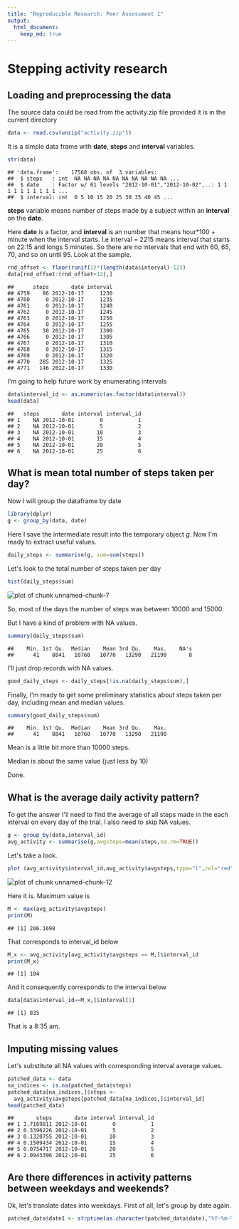 ```yaml
---
title: "Reproducible Research: Peer Assessment 1"
output: 
  html_document:
    keep_md: true
---
```

# Stepping activity research

## Loading and preprocessing the data
The source data could be read from the activity.zip file provided it is in the current directory


```r
data <- read.csv(unzip("activity.zip"))
```

It is a simple data frame with **date**, **steps** and **interval** variables. 


```r
str(data)
```

```
## 'data.frame':	17568 obs. of  3 variables:
##  $ steps   : int  NA NA NA NA NA NA NA NA NA NA ...
##  $ date    : Factor w/ 61 levels "2012-10-01","2012-10-02",..: 1 1 1 1 1 1 1 1 1 1 ...
##  $ interval: int  0 5 10 15 20 25 30 35 40 45 ...
```

**steps** variable means number of steps made by a subject within an **interval** on the **date**. 

Here **date** is a factor, and **interval** is an number that means hour*100 + minute when the interval starts. I.e interval = 2215 means interval that starts on 22:15 and longs 5 minutes. So there are no intervals that end with 60, 65, 70, and so on until 95. Look at the sample. 


```r
rnd_offset <- floor(runif(1)*(length(data$interval)-12)) 
data[rnd_offset:(rnd_offset+12),]
```

```
##      steps       date interval
## 4759    86 2012-10-17     1230
## 4760     0 2012-10-17     1235
## 4761     0 2012-10-17     1240
## 4762     0 2012-10-17     1245
## 4763     0 2012-10-17     1250
## 4764     0 2012-10-17     1255
## 4765    30 2012-10-17     1300
## 4766     0 2012-10-17     1305
## 4767     0 2012-10-17     1310
## 4768     8 2012-10-17     1315
## 4769     0 2012-10-17     1320
## 4770   285 2012-10-17     1325
## 4771   146 2012-10-17     1330
```

I'm going to help future work by enumerating intervals


```r
data$interval_id <- as.numeric(as.factor(data$interval))
head(data)
```

```
##   steps       date interval interval_id
## 1    NA 2012-10-01        0           1
## 2    NA 2012-10-01        5           2
## 3    NA 2012-10-01       10           3
## 4    NA 2012-10-01       15           4
## 5    NA 2012-10-01       20           5
## 6    NA 2012-10-01       25           6
```


## What is mean total number of steps taken per day?

Now I will group the dataframe by date


```r
library(dplyr)
g <- group_by(data, date)
```

Here I save the intermediate result into the temporary object *g*. Now I'm ready to extract useful values.


```r
daily_steps <- summarise(g, sum=sum(steps))
```

Let's look to the total number of steps taken per day

```r
hist(daily_steps$sum)
```

![plot of chunk unnamed-chunk-7](figure/unnamed-chunk-7-1.png) 


So, most of the days the number of steps was between 10000 and 15000.

But I have a kind of problem with NA values.

```r
summary(daily_steps$sum)
```

```
##    Min. 1st Qu.  Median    Mean 3rd Qu.    Max.    NA's 
##      41    8841   10760   10770   13290   21190       8
```


I'll just drop records with NA values.


```r
good_daily_steps <- daily_steps[!is.na(daily_steps$sum),]
```

Finally, I'm ready to get some preliminary statistics about steps taken per day, including mean and median values. 


```r
summary(good_daily_steps$sum)
```

```
##    Min. 1st Qu.  Median    Mean 3rd Qu.    Max. 
##      41    8841   10760   10770   13290   21190
```


Mean is a little bit more than 10000 steps. 

Median is about the same value (just less by 10)

Done.


## What is the average daily activity pattern?

To get the answer I'll need to find the average of all steps made in the each interval on every day of the trial. I also need to skip NA values.


```r
g <- group_by(data,interval_id)
avg_activity <- summarise(g,avgsteps=mean(steps,na.rm=TRUE))
```


Let's take a look.


```r
plot (avg_activity$interval_id,avg_activity$avgsteps,type="l",col="red")
```

![plot of chunk unnamed-chunk-12](figure/unnamed-chunk-12-1.png) 

Here it is. 
Maximum value is 


```r
M <- max(avg_activity$avgsteps)
print(M)
```

```
## [1] 206.1698
```

That corresponds to interval_id below


```r
M_x <- avg_activity[avg_activity$avgsteps == M,]$interval_id
print(M_x)
```

```
## [1] 104
```

And it consequently corresponds to the interval below


```r
data[data$interval_id==M_x,]$interval[1]
```

```
## [1] 835
```

That is a 8:35 am.

## Imputing missing values

Let's substitute all NA values with corresponding interval average values.


```r
patched_data <- data
na_indices <- is.na(patched_data$steps)
patched_data[na_indices,]$steps <- 
  avg_activity$avgsteps[patched_data[na_indices,]$interval_id]
head(patched_data)
```

```
##       steps       date interval interval_id
## 1 1.7169811 2012-10-01        0           1
## 2 0.3396226 2012-10-01        5           2
## 3 0.1320755 2012-10-01       10           3
## 4 0.1509434 2012-10-01       15           4
## 5 0.0754717 2012-10-01       20           5
## 6 2.0943396 2012-10-01       25           6
```



## Are there differences in activity patterns between weekdays and weekends?

Ok, let's translate dates into weekdays.
First of all, let's group by date again.


```r
patched_data$date1 <- strptime(as.character(patched_data$date),"%Y-%m-%d")
```

